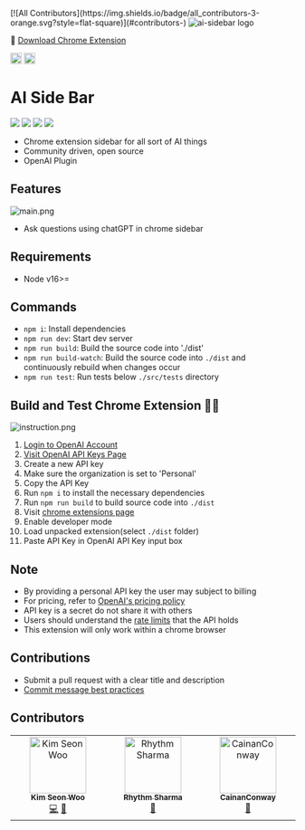 <p>
<!-- ALL-CONTRIBUTORS-BADGE:START - Do not remove or modify this section -->
[![All Contributors](https://img.shields.io/badge/all_contributors-3-orange.svg?style=flat-square)](#contributors-)
<!-- ALL-CONTRIBUTORS-BADGE:END -->
    <img src="public/static/image/favicon-64x64.png" alt="ai-sidebar logo" />
</p>

🤩 [Download Chrome Extension](https://chromewebstore.google.com/detail/free-ai-side-bar/bphjdepgpbodffelhponjdfpjdajghgc)
<p>
    <img src="https://img.shields.io/badge/Vue.js-35495E?style=for-the-badge&logo=vuedotjs&logoColor=4FC08D" alt="Vue3" height="20"/>
    <img src="https://shields.io/badge/TypeScript-3178C6?logo=TypeScript&logoColor=FFF&style=flat-square" alt="Typescript" height="20"/>
</p>

# AI Side Bar

<a href="https://github.com/seonwoo960000/ai-sidebar"><img src="https://img.shields.io/github/stars/seonwoo960000/ai-sidebar.svg?style=social" /></a>
<a href="https://github.com/seonwoo960000/ai-sidebar/contributors"><img src="https://img.shields.io/github/contributors/seonwoo960000/ai-sidebar.svg" /></a>
<a href="https://github.com/seonwoo960000/ai-sidebar/pulse"><img src="https://img.shields.io/github/commit-activity/m/seonwoo960000/ai-sidebar.svg?label=commits" /></a>
<a href="https://github.com/seonwoo960000/ai-sidebar/commits"><img src="https://img.shields.io/github/release-date/seonwoo960000/ai-sidebar.svg?label=release" /></a>

- Chrome extension sidebar for all sort of AI things
- Community driven, open source
- OpenAI Plugin

## Features 
![main.png](public/static/main.gif)
- Ask questions using chatGPT in chrome sidebar 

## Requirements
- Node v16>=

## Commands
- `npm i`: Install dependencies
- `npm run dev`: Start dev server 
- `npm run build`: Build the source code into './dist'
- `npm run build-watch`: Build the source code into `./dist` and continuously rebuild when changes occur
- `npm run test`: Run tests below `./src/tests` directory 

## Build and Test Chrome Extension 👨‍💻 
![instruction.png](images/instruction.png)
1. [Login to OpenAI Account](https://platform.openai.com/login)
2. [Visit OpenAI API Keys Page](https://platform.openai.com/account/api-keys)
3. Create a new API key
4. Make sure the organization is set to 'Personal'
5. Copy the API Key
6. Run `npm i` to install the necessary dependencies
7. Run `npm run build` to build source code into `./dist` 
8. Visit [chrome extensions page](chrome://extensions/)
9. Enable developer mode 
10. Load unpacked extension(select `./dist` folder)
11. Paste API Key in OpenAI API Key input box

## Note
- By providing a personal API key the user may subject to billing
- For pricing, refer to [OpenAI's pricing policy](https://openai.com/pricing)
- API key is a secret do not share it with others
- Users should understand the [rate limits](https://platform.openai.com/account/rate-limits) that the API holds
- This extension will only work within a chrome browser

## Contributions
- Submit a pull request with a clear title and description
- [Commit message best practices](https://www.freecodecamp.org/news/how-to-write-better-git-commit-messages/)

## Contributors 

<!-- ALL-CONTRIBUTORS-LIST:START - Do not remove or modify this section -->
<!-- prettier-ignore-start -->
<!-- markdownlint-disable -->
<table>
  <tbody>
    <tr>
      <td align="center" valign="top" width="14.28%"><a href="https://github.com/seonwoo960000"><img src="https://avatars.githubusercontent.com/u/69591622?v=4?s=100" width="100px;" alt="Kim Seon Woo"/><br /><sub><b>Kim Seon Woo</b></sub></a><br /><a href="https://github.com/seonwoo960000/ai-sidebar/commits?author=seonwoo960000" title="Code">💻</a> <a href="https://github.com/seonwoo960000/ai-sidebar/commits?author=seonwoo960000" title="Documentation">📖</a></td>
      <td align="center" valign="top" width="14.28%"><a href="https://www.linkedin.com/in/rhythm-sharma-708a421a8/"><img src="https://avatars.githubusercontent.com/u/64489317?v=4?s=100" width="100px;" alt="Rhythm Sharma"/><br /><sub><b>Rhythm Sharma</b></sub></a><br /><a href="#design-Rhythm-08" title="Design">🎨</a></td>
      <td align="center" valign="top" width="14.28%"><a href="https://github.com/CainanConway"><img src="https://avatars.githubusercontent.com/u/37641258?v=4?s=100" width="100px;" alt="CainanConway"/><br /><sub><b>CainanConway</b></sub></a><br /><a href="https://github.com/seonwoo960000/ai-sidebar/commits?author=CainanConway" title="Documentation">📖</a></td>
    </tr>
  </tbody>
</table>

<!-- markdownlint-restore -->
<!-- prettier-ignore-end -->

<!-- ALL-CONTRIBUTORS-LIST:END -->
<!-- prettier-ignore-start -->
<!-- markdownlint-disable -->

<!-- markdownlint-restore -->
<!-- prettier-ignore-end -->

<!-- ALL-CONTRIBUTORS-LIST:END -->
